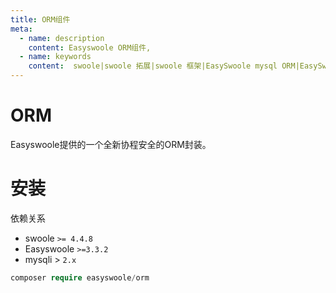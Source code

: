 ```yaml
---
title: ORM组件
meta:
  - name: description
    content: Easyswoole ORM组件,
  - name: keywords
    content:  swoole|swoole 拓展|swoole 框架|EasySwoole mysql ORM|EasySwoole ORM|Swoole mysqli协程客户端|swoole ORM
---
```

# ORM
Easyswoole提供的一个全新协程安全的ORM封装。
# 安装

依赖关系

- swoole `>= 4.4.8`
- Easyswoole  `>=3.3.2` 
- mysqli > `2.x`

```php
composer require easyswoole/orm
```